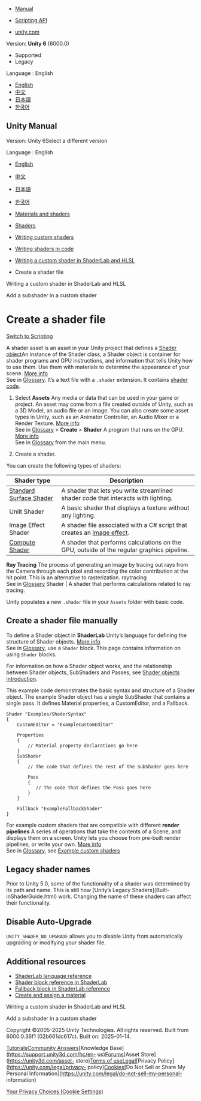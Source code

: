 [](https://docs.unity3d.com)

  * [Manual](../Manual/index.html)
  * [Scripting API](../ScriptReference/index.html)

  * [unity.com](https://unity.com/)

Version: **Unity 6** (6000.0)

  * Supported
  * Legacy

Language : English

  * [English](/Manual/class-Shader.html)
  * [中文](/cn/current/Manual/class-Shader.html)
  * [日本語](/ja/current/Manual/class-Shader.html)
  * [한국어](/kr/current/Manual/class-Shader.html)

[](https://docs.unity3d.com)

## Unity Manual

Version: Unity 6Select a different version

Language : English

  * [English](/Manual/class-Shader.html)
  * [中文](/cn/current/Manual/class-Shader.html)
  * [日本語](/ja/current/Manual/class-Shader.html)
  * [한국어](/kr/current/Manual/class-Shader.html)

  * [Materials and shaders](materials-and-shaders.html)
  * [Shaders](Shaders.html)
  * [Writing custom shaders](writing-custom-shaders.html)
  * [Writing shaders in code](shader-writing.html)
  * [Writing a custom shader in ShaderLab and HLSL](SL-landing.html)
  * Create a shader file

[](SL-landing.html)

Writing a custom shader in ShaderLab and HLSL

[](writing-shader-create-subshader-object.html)

Add a subshader in a custom shader

# Create a shader file

[Switch to Scripting](../ScriptReference/Shader.html "Go to Shader page in the
Scripting Reference")

A shader asset is an asset in your Unity project that defines a [Shader
object](shader-objects.html)An instance of the Shader class, a Shader object
is container for shader programs and GPU instructions, and information that
tells Unity how to use them. Use them with materials to determine the
appearance of your scene. [More info](shader-objects.html)  
See in [Glossary](Glossary.html#Shaderobject). It’s a text file with a
`.shader` extension. It contains [shader code](shader-writing.html).

  1. Select **Assets** Any media or data that can be used in your game or project. An asset may come from a file created outside of Unity, such as a 3D Model, an audio file or an image. You can also create some asset types in Unity, such as an Animator Controller, an Audio Mixer or a Render Texture. [More info](AssetWorkflow.html)  
See in [Glossary](Glossary.html#Asset) > **Create** > **Shader** A program
that runs on the GPU. [More info](Shaders.html)  
See in [Glossary](Glossary.html#Shader) from the main menu.

  2. Create a shader.

You can create the following types of shaders:

Shader type | Description  
---|---  
[Standard Surface Shader](SL-SurfaceShaders.html) | A shader that lets you write streamlined shader code that interacts with lighting.  
Unlit Shader | A basic shader that displays a texture without any lighting.  
Image Effect Shader | A shader file associated with a C# script that creates an [image effect](https://docs.unity3d.com/Packages/com.unity.postprocessing@latest).  
[Compute Shader](class-ComputeShader.html) | A shader that performs calculations on the GPU, outside of the regular graphics pipeline.  
**Ray Tracing** The process of generating an image by tracing out rays from
the Camera through each pixel and recording the color contribution at the hit
point. This is an alternative to rasterization. raytracing  
See in [Glossary](Glossary.html#Raytracing) Shader | A shader that performs calculations related to ray tracing.  
  
Unity populates a new `.shader` file in your `Assets` folder with basic code.

## Create a shader file manually

To define a Shader object in **ShaderLab** Unity’s language for defining the
structure of Shader objects. [More info](SL-Shader.html)  
See in [Glossary](Glossary.html#ShaderLab), use a `Shader` block. This page
contains information on using `Shader` blocks.

For information on how a Shader object works, and the relationship between
Shader objects, SubShaders and Passes, see [Shader objects
introduction](shader-objects.html).

This example code demonstrates the basic syntax and structure of a Shader
object. The example Shader object has a single SubShader that contains a
single pass. It defines Material properties, a CustomEditor, and a Fallback.

    
    
    Shader "Examples/ShaderSyntax"
    {
        CustomEditor = "ExampleCustomEditor"
    
        Properties
        {
            // Material property declarations go here
        }
        SubShader
        {
            // The code that defines the rest of the SubShader goes here
    
            Pass
            {
               // The code that defines the Pass goes here
            }
        }
    
        Fallback "ExampleFallbackShader"
    }
    

For example custom shaders that are compatible with different **render
pipelines** A series of operations that take the contents of a Scene, and
displays them on a screen. Unity lets you choose from pre-built render
pipelines, or write your own. [More info](render-pipelines.html)  
See in [Glossary](Glossary.html#Renderpipeline), see [Example custom
shaders](built-in-shader-examples.html)

##  Legacy shader names

Prior to Unity 5.0, some of the functionality of a shader was determined by
its path and name. This is still how [Unity’s Legacy Shaders](Built-
inShaderGuide.html) work. Changing the name of these shaders can affect their
functionality.

## Disable Auto-Upgrade

`UNITY_SHADER_NO_UPGRADE` allows you to disable Unity from automatically
upgrading or modifying your shader file.

## Additional resources

  * [ShaderLab language reference](SL-Reference.html)
  * [Shader block reference in ShaderLab](SL-Shader.html)
  * [Fallback block in ShaderLab reference](SL-Fallback.html)
  * [Create and assign a material](create-material.html)

[](SL-landing.html)

Writing a custom shader in ShaderLab and HLSL

[](writing-shader-create-subshader-object.html)

Add a subshader in a custom shader

Copyright ©2005-2025 Unity Technologies. All rights reserved. Built from
6000.0.36f1 (02b661dc617c). Built on: 2025-01-14.

[Tutorials](https://learn.unity.com/)[Community
Answers](https://answers.unity3d.com)[Knowledge
Base](https://support.unity3d.com/hc/en-
us)[Forums](https://forum.unity3d.com)[Asset Store](https://unity3d.com/asset-
store)[Terms of
use](https://docs.unity3d.com/Manual/TermsOfUse.html)[Legal](https://unity.com/legal)[Privacy
Policy](https://unity.com/legal/privacy-
policy)[Cookies](https://unity.com/legal/cookie-policy)[Do Not Sell or Share
My Personal Information](https://unity.com/legal/do-not-sell-my-personal-
information)

[Your Privacy Choices (Cookie Settings)](javascript:void\(0\);)

